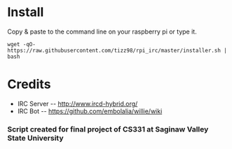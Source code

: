 # Install
Copy & paste to the command line on your raspberry pi or type it.

`wget -qO- https://raw.githubusercontent.com/tizz98/rpi_irc/master/installer.sh | bash`

# Credits
 - IRC Server -- http://www.ircd-hybrid.org/
 - IRC Bot -- https://github.com/embolalia/willie/wiki

### Script created for final project of CS331 at Saginaw Valley State University
